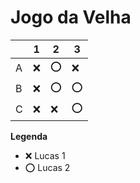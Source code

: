 # Jogo da Velha

|   | 1 | 2 | 3 |
|---|---|---|---|
| A |❌ |⭕|❌|
| B |❌ |⭕|⭕|
| C |❌|❌|⭕|

**Legenda**

- ❌ Lucas 1
- ⭕ Lucas 2